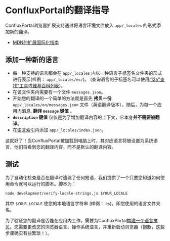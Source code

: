 # ConfluxPortal的翻译指导

ConfluxPortal浏览器扩展支持通过将语言环境文件放入 `app/_locales` 的形式添加新的翻译。

- [MDN的扩展国际化指南](https://developer.mozilla.org/en-US/Add-ons/WebExtensions/Internationalization)

## 添加一种新的语言

- 每一种支持的语言都会在 `app/_locales` 内以一种语言子标签名文件夹的形式进行表示(样例： `app/_locales/es/`)。 (查询语言的子标签名可以使用[r12a"查找"工具](https://r12a.github.io/app-subtags/)或[维基百科列表](https://en.wikipedia.org/wiki/List_of_ISO_639-1_codes))。
- 在该文件夹内需要有一个文件 `messages.json`。
- 开始您的翻译的一个简单的方法就是首先 **拷贝一份** `app/_locales/en/messages.json` 文件（英语翻译版本），随后，为每一个应用内消息, **翻译 `message` 键值** 。
- **`description` 键值** 仅仅是为了增加翻译内容的上下文，它本身**并不需要被翻译**。
- 在[语言索引](https://github.com/Conflux-Chain/conflux-portal/blob/master/app/_locales/index.json)内添加 `app/_locales/index.json`。


这就好了！当ConfluxPortal被加载到电脑上时，其对应语言将被设置为系统语言，他们将看到您的翻译内容，而不是默认的翻译内容。

## 测试

为了自动化检查是否在翻译时遗漏了任何短语，我们提供了一个只要您知道如何使用命令就可以运行的脚本。脚本为：

```
node development/verify-locale-strings.js $YOUR_LOCALE
```

其中 `$YOUR_LOCALE` 使您的本地语言字符串 (样例： `es`)，即您使用的语言文件夹名。 

为了验证您的翻译是否能在应用内工作，需要为ConfluxPortal[构建一个语言拷贝](https://github.com/Conflux-Chain/conflux-portal#building-locally)。您需要更改您的浏览器语言、操作系统语言，并重新启动浏览器（抱歉，这些步骤确实有些繁琐！）。